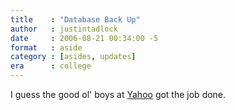 ```yaml
---
title    : "Database Back Up"
author   : justintadlock
date     : 2006-08-21 00:34:00 -5
format   : aside
category : [asides, updates]
era      : college
---
```


I guess the good ol' boys at <a href="http://www.yahoo.com" title="Yahoo's Website" rel="external"> Yahoo</a> got the job done.
